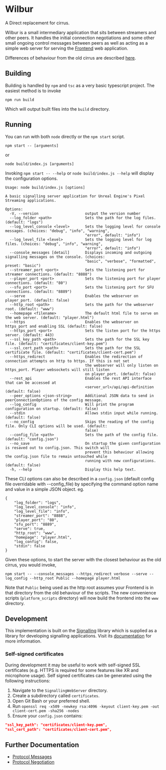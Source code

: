 # Wilbur

A Direct replacement for cirrus.

Wilbur is a small intermediary application that sits between streamers and other peers. It handles the initial connection negotiations and some other small ongoing control messages between peers as well as acting as a simple web server for serving the [Frontend](/Frontend/README.md) web application.

Differences of behaviour from the old cirrus are described [here](from_cirrus.md).

## Building
Building is handled by `npm` and `tsc` as a very basic typescript project. The easiest method is to invoke
```
npm run build
```
Which will output built files into the `build` directory.

## Running
You can run with both `node` directly or the `npm start` script.
```
npm start -- [arguments]
```
or
```
node build/index.js [arguments]
```
Invoking `npm start -- --help` or `node build/index.js --help` will display the configuration options.
```
Usage: node build/index.js [options]

A basic signalling server application for Unreal Engine's Pixel Streaming applications.

Options:
  -V, --version                     output the version number
  --log_folder <path>               Sets the path for the log files. (default: "logs")
  --log_level_console <level>       Sets the logging level for console messages. (choices: "debug", "info", "warning",
                                    "error", default: "info")
  --log_level_file <level>          Sets the logging level for log files. (choices: "debug", "info", "warning",
                                    "error", default: "info")
  --console_messages [detail]       Displays incoming and outgoing signalling messages on the console. (choices:
                                    "basic", "verbose", "formatted", preset: "basic")
  --streamer_port <port>            Sets the listening port for streamer connections. (default: "8888")
  --player_port <port>              Sets the listening port for player connections. (default: "80")
  --sfu_port <port>                 Sets the listening port for SFU connections. (default: "8889")
  --serve                           Enables the webserver on player_port. (default: false)
  --http_root <path>                Sets the path for the webserver root. (default: "www")
  --homepage <filename>             The default html file to serve on the web server. (default: "player.html")
  --https                           Enables the webserver on https_port and enabling SSL (default: false)
  --https_port <port>               Sets the listen port for the https server. (default: 443)
  --ssl_key_path <path>             Sets the path for the SSL key file. (default: "certificates/client-key.pem")
  --ssl_cert_path <path>            Sets the path for the SSL certificate file. (default: "certificates/client-cert.pem")
  --https_redirect                  Enables the redirection of connection attempts on http to https. If this is not set
                                    the webserver will only listen on https_port. Player websockets will still listen
                                    on player_port. (default: false)
  --rest_api                        Enables the rest API interface that can be accessed at
                                    <server_url>/api/api-definition (default: false)
  --peer_options <json-string>      Additional JSON data to send in peerConnectionOptions of the config message.
  --log_config                      Will print the program configuration on startup. (default: false)
  --stdin                           Allows stdin input while running. (default: false)
  --no_config                       Skips the reading of the config file. Only CLI options will be used. (default:
                                    false)
  --config_file <path>              Sets the path of the config file. (default: "config.json")
  --no_save                         On startup the given configuration is resaved out to config.json. This switch will
                                    prevent this behaviour allowing the config.json file to remain untouched while
                                    running with new configurations. (default: false)
  -h, --help                        Display this help text.
```
These CLI options can also be described in a `config.json` (default config file overridable with --config_file) by specifying the command option name and value in a simple JSON object. eg.
```
{
	"log_folder": "logs",
	"log_level_console": "info",
	"log_level_file": "info",
	"streamer_port": "8888",
	"player_port": "80",
	"sfu_port": "8889",
	"serve": true,
	"http_root": "www",
	"homepage": "player.html",
	"log_config": false,
	"stdin": false
}
```
Given these options, to start the server with the closest behaviour as the old cirrus, you would invoke,
```
npm start -- --console_messages --https_redirect verbose --serve --log_config --http_root Public --homepage player.html
```
Note that `Public` being used as the http root assumes your Frontend is in that directory from the old behaviour of the scripts. The new convenience scripts (`platform_scripts` directory) will now build the frontend into the `www` directory.

## Development
This implementation is built on the [Signalling](../Signalling) library which is supplied as a library for developing signalling applications. Visit its [documentation](../Signalling/docs) for more information.

### Self-signed certificates
During development it may be useful to work with self-signed SSL certificates (e.g. HTTPS is required for some features like XR and microphone usage). Self signed certificates can be generated using the following instructions:

1. Navigate to the `SignallingWebServer` directory.
2. Create a subdirectory called `certificates`.
3. Open Git Bash or your preferred shell.
4. Run `openssl req -x509 -newkey rsa:4096 -keyout client-key.pem -out client-cert.pem -sha256 -nodes`
5. Ensure your `config.json` contains:

```json
"ssl_key_path": "certificates/client-key.pem",
"ssl_cert_path": "certificates/client-cert.pem",
```

## Further Documentation
- [Protocol Messages](../Common/docs/messages.md)
- [Protocol Negotiation](../Signalling/docs/Protocol.md)

